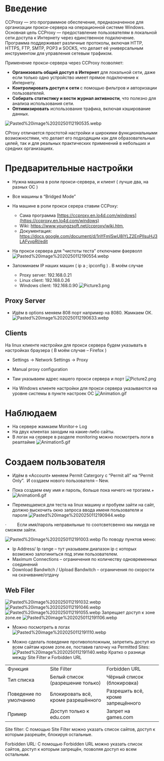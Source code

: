 
# Введение

CCProxy — это программное обеспечение, предназначенное для организации прокси-сервера на операционной системе Windows. Основная цель CCProxy — предоставление пользователям в локальной сети доступа к Интернету через единственное подключение. Программа поддерживает различные протоколы, включая HTTP, HTTPS, FTP, SMTP, POP3 и SOCKS, что делает её универсальным инструментом для управления сетевым трафиком.

Применение прокси-сервера через CCProxy позволяет:

- **Организовать общий доступ в Интернет** для локальной сети, даже если только одно устройство имеет прямое подключение к Интернету.
- **Контролировать доступ к сети** с помощью фильтров и авторизации пользователей.
- **Собирать статистику и вести журнал активности**, что полезно для анализа использования сети.
- **Оптимизировать** использование трафика, включая кэширование данных.


	 

![Pasted%20image%2020250112190535.webp](attachments/Pasted%20image%2020250112190535.webp)

  
CProxy отличается простотой настройки и широкими функциональными возможностями, что делает его подходящим как для образовательных целей, так и для реальных практических применений в небольших и средних организациях.
# Предварительные настройки

- Нужна машина в роли прокси-сервера, и клиент ( лучше два, на разных ОС )
- Все машины в “Bridged Mode”
- На машине в роли прокси серера ставим CCPoxy:
	- Сама программа [https://ccproxy.en.lo4d.com/windows](https://ccproxy.en.lo4d.com/windows)
	- Wiki: https://www.youngzsoft.net/ccproxy/wiki.htm,
	- Документация: https://docs.google.com/document/d/1nYFmlSwU8lYLZ2EnPIlsuHJ3LAFyvpRI/edit
- На прокси сервера для “чистоты теста” отключаем фаерволл ![Pasted%20image%2020250112190554.webp](attachments/Pasted%20image%2020250112190554.webp)    


- Запоминаем IP наших машин ( ip a ; ipconfig ) . В моём случае
	- Proxy server: 192.168.0.21
	- Linux client: 192.168.0.26
	- Windows client: 192.168.0.90
![Picture3.png](attachments/Picture3.png)

## Proxy Server

- Идём в options меняем 808 порт например на 8080. Жамкаем ОК.
![Pasted%20image%2020250112190633.webp](attachments/Pasted%20image%2020250112190633.webp)


## Сlients

На linux клиенте настройки для прокси сервера будем указывать в настройках браузера ( В моём случае – Firefox )
- Settings -> Network Settings -> Proxy
- Manual proxy configuration
- Там указываем адрес нашего прокси сервера и порт
![Picture2.png](attachments/Picture2.png)

- На Windows клиенте настройки для прокси сервера указываются на уровне системы в пункте настроек ОС
![Animation.gif](attachments/Animation.gif)


# Наблюдаем

- На сервере жамкаем Monitor-> Log
- На двух клиентах заходим на какие-либо сайты.
- В логах на сервере в разделе monitoring можно посмотреть логи в реалтайме
![Animation5.gif](attachments/Animation5.gif)

# Создаем пользователя

- Идём в «Account» меняем Permit Catergory c “Permit all” на “Permit Only”.  И создаем нового пользователя – New.
- Пока создаем ему имя и пароль, больше пока ничего не трогаем.+
![Animation6.gif](attachments/Animation6.gif)

- Перемещаемся для теста на linux машину и пробуем зайти на сайт, должно выскочить окно запроса ввода именя пользователя и пароля
![Pasted%20image%2020250112190944.webp](attachments/Pasted%20image%2020250112190944.webp)

·         Если имя/пароль неправильные то соотсветсвенно мы никуда не сможем зайти.

![Pasted%20image%2020250112191003.webp](attachments/Pasted%20image%2020250112191003.webp)
По поводу пунктов меню:

- Ip Address/ Ip range – тут указываем диапазон ip с которых возможно залогиниться под этим пользователем.
- Maximum Connections – ограничения по количеству одновременных соединений
- Download Bandwitch / Upload Bandwitch – ограничения по скорости на скачивание/отдачу

## Web Filer

![Pasted%20image%2020250112191032.webp](attachments/Pasted%20image%2020250112191032.webp)
![Pasted%20image%2020250112191046.webp](attachments/Pasted%20image%2020250112191046.webp)
![Pasted%20image%2020250112191055.webp](attachments/Pasted%20image%2020250112191055.webp)
Запрещает доступ к зоне zone.ee
![Pasted%20image%2020250112191106.webp](attachments/Pasted%20image%2020250112191106.webp)

- Можно посмотреть в логах
![Pasted%20image%2020250112191110.webp](attachments/Pasted%20image%2020250112191110.webp)

- Можно сделать поведение противоположным, запретить доступ ко всем сайтам кроме zone.ee, поставив галочку на Permitted Sites:
![Pasted%20image%2020250112191140.webp](attachments/Pasted%20image%2020250112191140.webp)
Кратко о разнице между Site Filter и Forbidden URL

|                        |                                     |                                   |
| ---------------------- | ----------------------------------- | --------------------------------- |
| Функция                | Site Filter                         | Forbidden URL                     |
| Тип списка             | Белый список (разрешение только)    | Чёрный список (блокировка)        |
| Поведение по умолчанию | Блокировать всё, кроме разрешённого | Разрешить всё, кроме запрещённого |
| Пример                 | Доступ только к edu.com             | Запрет на games.com               |
Site filter: С помощью Site Filter можно указать список сайтов, доступ к которым разрешён, блокируя остальные.

Forbidden URL: С помощью Forbidden URL можно указать список сайтов, доступ к которым запрещён, позволяя доступ ко всем остальным.